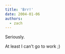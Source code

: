 ```yaml
---
title: 'Brr!'
date: 2004-01-06
authors:
  - zach
---
```


Seriously.

At least I can't go to work ;)
